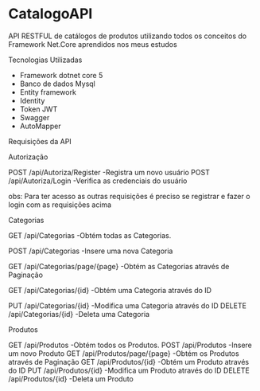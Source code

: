 # CatalogoAPI

API RESTFUL de catálogos de produtos  utilizando todos os conceitos do Framework Net.Core  aprendidos nos  meus estudos



Tecnologias  Utilizadas

- Framework dotnet core 5 
- Banco de dados Mysql 
- Entity framework
- Identity
- Token JWT
- Swagger
- AutoMapper

 Requisições da API
 
  Autorização 
 
 POST /api/Autoriza/Register   -Registra um novo usuário
 POST /api/Autoriza/Login      -Verifica as credenciais do usuário

obs: Para ter acesso as outras requisições é preciso se registrar e fazer o login com as requisições acima

 Categorias
 
 GET     /api/Categorias               -Obtém todas as Categorias.
 
 POST    /api/Categorias               -Insere uma nova Categoria
 
 GET     /api/Categorias/page/{page}   -Obtém as Categorias através de Paginação
 
 GET     /api/Categorias/{id}          -Obtém uma Categoria através do ID
 
 PUT     /api/Categorias/{id}          -Modifica uma Categoria através do ID
 DELETE  /api/Categorias/{id}          -Deleta uma Categoria
 
  Produtos
 
 GET     /api/Produtos               -Obtém todos os Produtos.
 POST    /api/Produtos               -Insere um novo Produto
 GET     /api/Produtos/page/{page}   -Obtém os Produtos através de Paginação
 GET     /api/Produtos/{id}          -Obtém um Produto através do ID
 PUT     /api/Produtos/{id}          -Modifica um Produto através do ID
 DELETE  /api/Produtos/{id}          -Deleta um Produto


 

